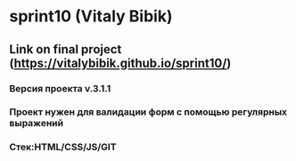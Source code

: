 #  sprint10 (Vitaly Bibik)
## Link on final project (https://vitalybibik.github.io/sprint10/)
### Версия проекта v.3.1.1
### Проект нужен для валидации форм с помощью регулярных выражений
### Стек:HTML/CSS/JS/GIT
